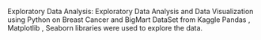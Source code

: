 Exploratory Data Analysis:
Exploratory Data Analysis and Data Visualization using Python on Breast Cancer and BigMart DataSet from Kaggle
Pandas , Matplotlib , Seaborn libraries were used to explore the data.


